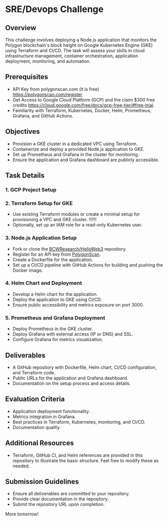 # SRE/Devops Challenge

## Overview
This challenge involves deploying a Node.js application that monitors the Polygon blockchain's block height on Google Kubernetes Engine (GKE) using Terraform and CI/CD. The task will assess your skills in cloud infrastructure management, container orchestration, application deployment, monitoring, and automation.

## Prerequisites
- API Key from polygonscan.com (it is free)  https://polygonscan.com/register
- Get Access to Google Cloud Platform (GCP) and the claim $300 free credits
    https://cloud.google.com/free/docs/gcp-free-tier/#free-trial.
- Familiarity with Terraform, Kubernetes, Docker, Helm, Prometheus, Grafana, and GitHub Actions.

## Objectives
- Provision a GKE cluster in a dedicated VPC using Terraform.
- Containerize and deploy a provided Node.js application to GKE.
- Set up Prometheus and Grafana in the cluster for monitoring.
- Ensure the application and Grafana dashboard are publicly accessible.

## Task Details

### 1. GCP Project Setup


### 2. Terraform Setup for GKE
- Use existing Terraform modules or create a minimal setup for provisioning a VPC and GKE cluster.  !!!!!!
- Optionally, set up an IAM role for a read-only Kubernetes user.

### 3. Node.js Application Setup
- Fork or clone the [BCWResearch/HelloWeb3](https://github.com/BCWResearch/HelloWeb3) repository.
- Register for an API key from [PolygonScan](https://polygonscan.com/).
- Create a Dockerfile for the application.
- Set up a CI/CD pipeline with GitHub Actions for building and pushing the Docker image.

### 4. Helm Chart and Deployment
- Develop a Helm chart for the application.
- Deploy the application to GKE using CI/CD.
- Ensure public accessibility and metrics exposure on port 3000.

### 5. Prometheus and Grafana Deployment
- Deploy Prometheus in the GKE cluster.
- Deploy Grafana with external access (IP or DNS) and SSL.
- Configure Grafana for metrics visualization.

## Deliverables
- A GitHub repository with Dockerfile, Helm chart, CI/CD configuration, and Terraform code.
- Public URLs for the application and Grafana dashboard.
- Documentation on the setup process and access details.

## Evaluation Criteria
- Application deployment functionality.
- Metrics integration in Grafana.
- Best practices in Terraform, Kubernetes, monitoring, and CI/CD.
- Documentation quality.

## Additional Resources
- Terraform, GitHub CI, and Helm references are provided in this repository to illustrate the basic structure. Feel free to modify these as needed.

## Submission Guidelines
- Ensure all deliverables are committed to your repository.
- Provide clear documentation in the repository.
- Submit the repository URL upon completion.

More tomorrow!